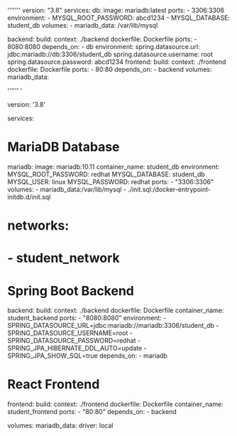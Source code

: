 '''''''
version: "3.8"
services:
  db:
    image: mariadb:latest
    ports:
      - 3306:3306
    environment:
      - MYSQL_ROOT_PASSWORD: abcd1234
      - MYSQL_DATABASE: student_db
    volumes:
      - mariadb_data: /var/lib/mysql
  
  backend:
    build:
      context: ./backend
      dockerfile: Dockerfile
    ports:
      - 8080:8080 
    depends_on:
      - db
    environment:
      spring.datasource.url: jdbc:mariadb://db:3306/student_db
      spring.datasource.username: root
      spring.datasource.password: abcd1234
  frontend:
    build:
      context: ./frontend
      dockerfile: Dockerfile
    ports:
      - 80:80
    depends_on:
      - backend
volumes:
  mariadb_data: 

'''''' '

version: '3.8'

services:
  # MariaDB Database
  mariadb:
    image: mariadb:10.11
    container_name: student_db
    environment:
      MYSQL_ROOT_PASSWORD: redhat
      MYSQL_DATABASE: student_db
      MYSQL_USER: linux
      MYSQL_PASSWORD: redhat
    ports:
      - "3306:3306"
    volumes:
      - mariadb_data:/var/lib/mysql
      - ./init.sql:/docker-entrypoint-initdb.d/init.sql
#    networks:
#      - student_network

  # Spring Boot Backend
  backend:
    build:
      context: ./backend
      dockerfile: Dockerfile
    container_name: student_backend
    ports:
      - "8080:8080"
    environment:
      - SPRING_DATASOURCE_URL=jdbc:mariadb://mariadb:3306/student_db
      - SPRING_DATASOURCE_USERNAME=root
      - SPRING_DATASOURCE_PASSWORD=redhat
      - SPRING_JPA_HIBERNATE_DDL_AUTO=update
      - SPRING_JPA_SHOW_SQL=true
    depends_on:
      - mariadb


  # React Frontend
  frontend:
    build:
      context: ./frontend
      dockerfile: Dockerfile
    container_name: student_frontend
    ports:
      - "80:80"
    depends_on:
      - backend

volumes:
  mariadb_data:
    driver: local

